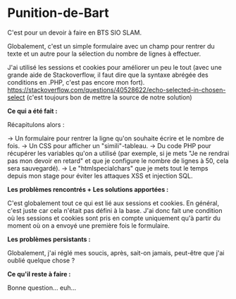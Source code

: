 # Punition-de-Bart

C'est pour un devoir à faire en BTS SIO SLAM.

Globalement, c'est un simple formulaire avec un champ pour rentrer du texte et un autre pour la sélection du nombre de lignes à effectuer.

J'ai utilisé les sessions et cookies pour améliorer un peu le tout (avec une grande aide de Stackoverflow, il faut dire que la syntaxe abrégée des conditions en .PHP, c'est pas encore mon fort). https://stackoverflow.com/questions/40528622/echo-selected-in-chosen-select (c'est toujours bon de mettre la source de notre solution)

**Ce qui a été fait :**

Récapitulons alors :

-> Un formulaire pour rentrer la ligne qu'on souhaite écrire et le nombre de fois.
-> Un CSS pour afficher un "simili"-tableau.
-> Du code PHP pour récupérer les variables qu'on a utilisé (par exemple, si je mets "Je ne rendrai pas mon devoir en retard" et que je configure le nombre de lignes à 50, cela sera sauvegardé).
-> Le "htmlspecialchars" que je mets tout le temps depuis mon stage pour éviter les attaques XSS et injection SQL.

**Les problèmes rencontrés + Les solutions apportées :**

C'est globalement tout ce qui est lié aux sessions et cookies. En général, c'est juste car cela n'était pas défini à la base. J'ai donc fait une condition où les sessions et cookies sont pris en compte uniquement qu'à partir du moment où on a envoyé une première fois le formulaire.

**Les problèmes persistants :**

Globalement, j'ai réglé mes soucis, après, sait-on jamais, peut-être que j'ai oublié quelque chose ?

**Ce qu'il reste à faire :**

Bonne question... euh...